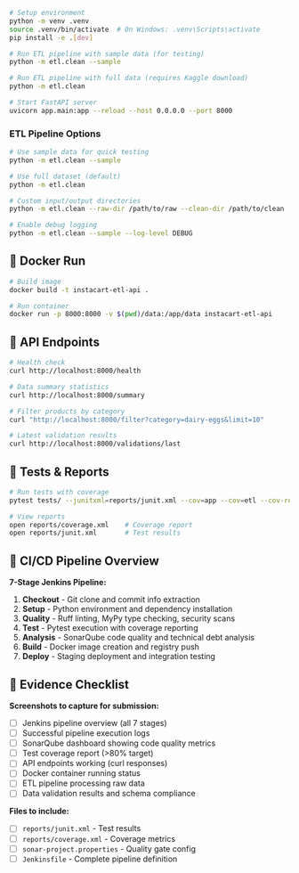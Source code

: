 
```bash
# Setup environment
python -m venv .venv
source .venv/bin/activate  # On Windows: .venv\Scripts\activate
pip install -e .[dev]

# Run ETL pipeline with sample data (for testing)
python -m etl.clean --sample

# Run ETL pipeline with full data (requires Kaggle download)
python -m etl.clean

# Start FastAPI server
uvicorn app.main:app --reload --host 0.0.0.0 --port 8000
```

### ETL Pipeline Options

```bash
# Use sample data for quick testing
python -m etl.clean --sample

# Use full dataset (default)
python -m etl.clean

# Custom input/output directories
python -m etl.clean --raw-dir /path/to/raw --clean-dir /path/to/clean

# Enable debug logging
python -m etl.clean --sample --log-level DEBUG
```

## 🐳 Docker Run

```bash
# Build image
docker build -t instacart-etl-api .

# Run container
docker run -p 8000:8000 -v $(pwd)/data:/app/data instacart-etl-api
```

## 🔗 API Endpoints

```bash
# Health check
curl http://localhost:8000/health

# Data summary statistics
curl http://localhost:8000/summary

# Filter products by category
curl "http://localhost:8000/filter?category=dairy-eggs&limit=10"

# Latest validation results
curl http://localhost:8000/validations/last
```

## 🧪 Tests & Reports

```bash
# Run tests with coverage
pytest tests/ --junitxml=reports/junit.xml --cov=app --cov=etl --cov-report=xml:reports/coverage.xml

# View reports
open reports/coverage.xml    # Coverage report
open reports/junit.xml       # Test results
```

## 🔄 CI/CD Pipeline Overview

**7-Stage Jenkins Pipeline:**
1. **Checkout** - Git clone and commit info extraction
2. **Setup** - Python environment and dependency installation  
3. **Quality** - Ruff linting, MyPy type checking, security scans
4. **Test** - Pytest execution with coverage reporting
5. **Analysis** - SonarQube code quality and technical debt analysis
6. **Build** - Docker image creation and registry push
7. **Deploy** - Staging deployment and integration testing

## 📸 Evidence Checklist

**Screenshots to capture for submission:**

- [ ] Jenkins pipeline overview (all 7 stages)
- [ ] Successful pipeline execution logs
- [ ] SonarQube dashboard showing code quality metrics
- [ ] Test coverage report (>80% target)
- [ ] API endpoints working (curl responses)
- [ ] Docker container running status
- [ ] ETL pipeline processing raw data
- [ ] Data validation results and schema compliance

**Files to include:**
- [ ] `reports/junit.xml` - Test results
- [ ] `reports/coverage.xml` - Coverage metrics  
- [ ] `sonar-project.properties` - Quality gate config
- [ ] `Jenkinsfile` - Complete pipeline definition
